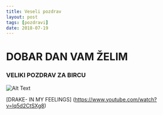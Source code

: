 ```yaml
---
title: Veseli pozdrav
layout: post
tags: [pozdravi]
date: 2018-07-19
---
```

# DOBAR DAN VAM ŽELIM 
### VELIKI POZDRAV ZA BIRCU


![Alt Text](https://media.giphy.com/media/vFKqnCdLPNOKc/giphy.gif)


[DRAKE- IN MY FEELINGS] (https://www.youtube.com/watch?v=lq5d2CtSXg8)
